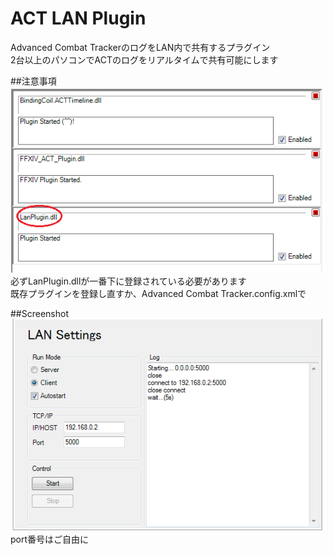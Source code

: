 ACT LAN Plugin
==============
Advanced Combat TrackerのログをLAN内で共有するプラグイン  
2台以上のパソコンでACTのログをリアルタイムで共有可能にします

##注意事項
![plugin listing](img/plugin_list.png)  
必ずLanPlugin.dllが一番下に登録されている必要があります  
既存プラグインを登録し直すか、Advanced Combat Tracker.config.xmlで

##Screenshot
![tabpage](img/tabpage.png)  
port番号はご自由に
